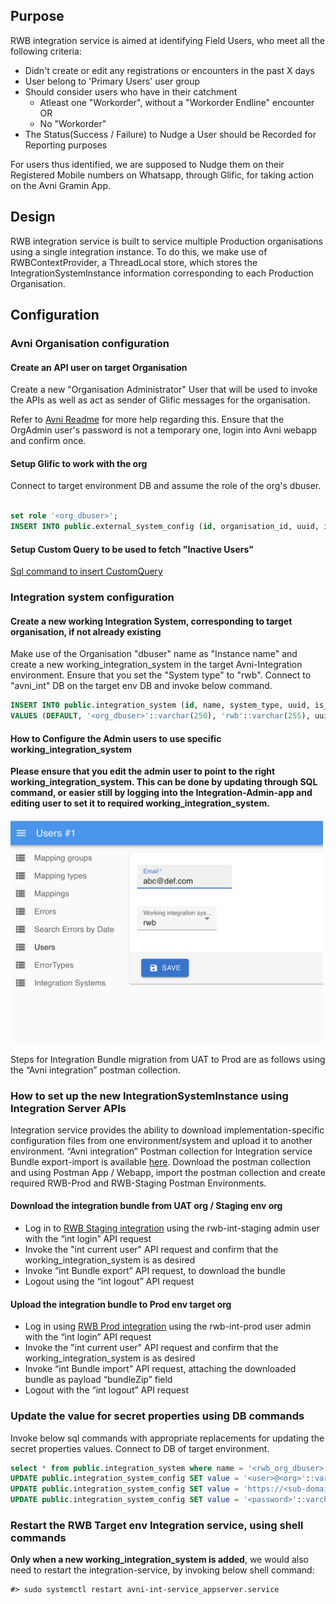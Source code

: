 ## Purpose

RWB integration service is aimed at identifying Field Users, who meet all the following criteria:
- Didn't create or edit any registrations or encounters in the past X days
- User belong to 'Primary Users' user group
- Should consider users who have in their catchment
  - Atleast one "Workorder", without a "Workorder Endline" encounter OR
  - No "Workorder"
- The Status(Success / Failure) to Nudge a User should be Recorded for Reporting purposes

For users thus identified, we are supposed to Nudge them on their Registered Mobile numbers on Whatsapp, through Glific, for taking action on the Avni Gramin App.

## Design

RWB integration service is built to service multiple Production organisations using a single integration instance. To do this, we make use of RWBContextProvider, a ThreadLocal store, which stores the IntegrationSystemInstance information corresponding to each Production Organisation.

## Configuration

### Avni Organisation configuration

#### Create an API user on target Organisation

Create a new "Organisation Administrator" User that will be used to invoke the APIs as well as act as sender of Glific messages for the organisation.

Refer to [Avni Readme](https://avni.readme.io/docs) for more help regarding this.
Ensure that the OrgAdmin user's password is not a temporary one, login into Avni webapp and confirm once.

#### Setup Glific to work with the org

Connect to target environment DB and assume the role of the org's dbuser.
```sql

set role '<org_dbuser>';
INSERT INTO public.external_system_config (id, organisation_id, uuid, is_voided, version, created_by_id, last_modified_by_id, created_date_time, last_modified_date_time, system_name, config) VALUES (DEFAULT, <org_id>, uuid_generate_v4(), false, 1, 1, 1, now(), now(), 'Glific', '{"phone": "91Number", "baseUrl": "https://api.<org>.glific.com", "password": "<pwd>", "avniSystemUser": "<user>@org"}');

```

#### Setup Custom Query to be used to fetch "Inactive Users"

[Sql command to insert CustomQuery](src/main/resources/custom_query_insert.sql)

### Integration system configuration

#### Create a new working Integration System, corresponding to target organisation, if not already existing

Make use of the Organisation "dbuser" name as "Instance name" and create a new working_integration_system in the target Avni-Integration environment. Ensure that you set the "System type" to "rwb". Connect to "avni_int" DB on the target env DB and invoke below command.

```sql
INSERT INTO public.integration_system (id, name, system_type, uuid, is_voided)
VALUES (DEFAULT, '<org_dbuser>'::varchar(250), 'rwb'::varchar(255), uuid_generate_v4(), false::boolean);
```

#### How to Configure the Admin users to use specific working_integration_system
**Please ensure that you edit the admin user to point to the right working_integration_system. This can be done by updating through SQL command, or easier still by logging into the Integration-Admin-app and editing user to set it to required working_integration_system.**

<img src="static/img/Int-admin-user-edit-working-system.png" alt="Reference screenshot for Integration Admin User, Edit Working Integration System" style="width:500px;"/>

Steps for Integration Bundle migration from UAT to Prod are as follows using the “Avni integration” postman collection.

### How to set up the new IntegrationSystemInstance using Integration Server APIs
Integration service provides the ability to download implementation-specific configuration files from one environment/system and upload it to another environment.
“Avni integration” Postman collection for Integration service Bundle export-import is available [here](https://drive.google.com/drive/folders/1XjWYQsLUCJuPxwDbtHvTreHrsF3VQJId).
Download the postman collection and using Postman App / Webapp, import the postman collection and create required RWB-Prod and RWB-Staging Postman Environments.

####  Download the integration bundle from UAT org / Staging env org
- Log in to [RWB Staging integration](https://etl-staging.rwb.avniproject.org/avni-int-admin-app/index.html#/login) using the rwb-int-staging admin user with the “int login” API request
- Invoke the "int current user" API request and confirm that the working_integration_system is as desired
- Invoke “int Bundle export” API request, to download the bundle
- Logout using the “int logout” API request


####  Upload the integration bundle to Prod env target org
- Log in using [RWB Prod integration](https://etl.rwb.avniproject.org/avni-int-admin-app/index.html#/login) using the rwb-int-prod user admin with the  “int login” API request
- Invoke the "int current user" API request and confirm that the working_integration_system is as desired
- Invoke “int Bundle import” API request, attaching the downloaded bundle as payload “bundleZip” field
- Logout with the “int logout” API request

### Update the value for secret properties using DB commands

Invoke below sql commands with appropriate replacements for updating the secret properties values. Connect to DB of target environment. 

```sql
select * from public.integration_system where name = '<rwb_org_dbuser>'; -- to determine "rwb_org_system_id"
UPDATE public.integration_system_config SET value = '<user>@<org>'::varchar(10000) WHERE key = 'avni_user' and  integration_system_id = '<rwb_org_system_id>'::integer;
UPDATE public.integration_system_config SET value = 'https://<sub-domain>.rwb.avniproject.org/'::varchar(10000) WHERE key = 'avni_api_url' and  integration_system_id = '<rwb_org_system_id>'::integer;
UPDATE public.integration_system_config SET value = '<password>'::varchar(10000) WHERE key = 'avni_password' and  integration_system_id = '<rwb_org_system_id>'::integer;
```

### Restart the RWB Target env Integration service, using shell commands

**Only when a new working_integration_system is added**, we would also need to restart the integration-service, by invoking below shell command:
```
#> sudo systemctl restart avni-int-service_appserver.service
```






